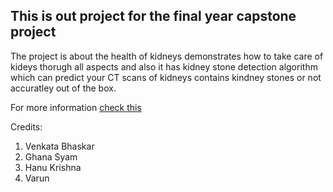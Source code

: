 ## This is out project for the final year capstone project

The project is about the health of kidneys demonstrates how to take care of kideys thorugh all aspects and also it has kidney stone detection algorithm which can predict your CT scans of kidneys contains kindney stones or not accuratley out of the box.

For more information [check this](https://kidneycare.vercel.com)

Credits:
1. Venkata Bhaskar
2. Ghana Syam
3. Hanu Krishna
4. Varun
